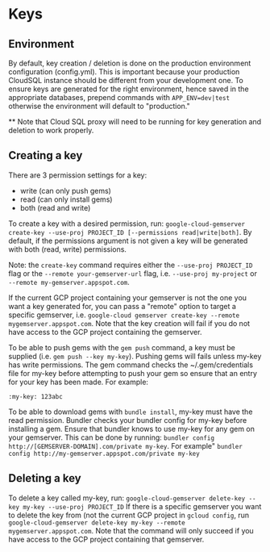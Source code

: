 # Keys

## Environment
By default, key creation / deletion is done on the production environment
configuration (config.yml). This is important because your production
CloudSQL instance should be different from your development one. To ensure keys
are generated for the right environment, hence saved in the appropriate
databases, prepend commands with `APP_ENV=dev|test` otherwise the
environment will default to "production."

** Note that Cloud SQL proxy will need to be running for key generation and
deletion to work properly.

## Creating a key
There are 3 permission settings for a key:
* write (can only push gems)
* read (can only install gems)
* both (read and write)

To create a key with a desired permission, run:
`google-cloud-gemserver create-key --use-proj PROJECT_ID [--permissions read|write|both]`. By default, if the permissions argument is not given a key will be generated with both (read, write) permissions.

Note: the `create-key` command requires either the `--use-proj PROJECT_ID` flag
or the `--remote your-gemserver-url` flag, i.e. `--use-proj my-project` or `--remote
my-gemserver.appspot.com`.

If the current GCP project containing your gemserver is not the one you want
a key generated for, you can pass a "remote" option to target a specific
gemserver, i.e. `google-cloud gemserver create-key --remote
mygemserver.appspot.com`. Note that the key creation will fail if you do not
have access to the GCP project containing the gemserver.

To be able to push gems with the `gem push` command, a key must be supplied
(i.e. `gem push --key my-key`). Pushing gems will fails unless my-key has write
permissions. The gem command checks the ~/.gem/credentials file for my-key
before attempting to push your gem so ensure that an entry for your key has been
made. For example:

``` (~/.gem/credentials)
:my-key: 123abc
```

To be able to download gems with `bundle install`, my-key must have the read
permission. Bundler checks your bundler config for my-key before installing a
gem. Ensure that bundler knows to use my-key for any gem on your gemserver. This
can be done by running:
`bundler config http://[GEMSERVER-DOMAIN].com/private my-key`. For example"
`bundler config http://my-gemserver.appspot.com/private my-key`

## Deleting a key
To delete a key called my-key, run:
`google-cloud-gemserver delete-key --key my-key --use-proj PROJECT_ID`
If there is a specific gemserver you want to delete the key from (not the current
GCP project in `gcloud config`, run `google-cloud-gemserver delete-key my-key
--remote mygemserver.appspot.com`. Note that the command will only succeed if
you have access to the GCP project containing that gemserver.
